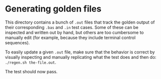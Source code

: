 # Generating golden files

This directory contains a bunch of `.out` files that track the golden output
of their corresponding `.bas` and `.in` test cases.  Some of these can be
inspected and written out by hand, but others are too cumbersome to manually
edit (for example, because they include terminal control sequences).

To easily update a given `.out` file, make sure that the behavior is correct by
visually inspecting and manually replicating what the test does and then do:
`./regen.sh the-file.out`.

The test should now pass.
